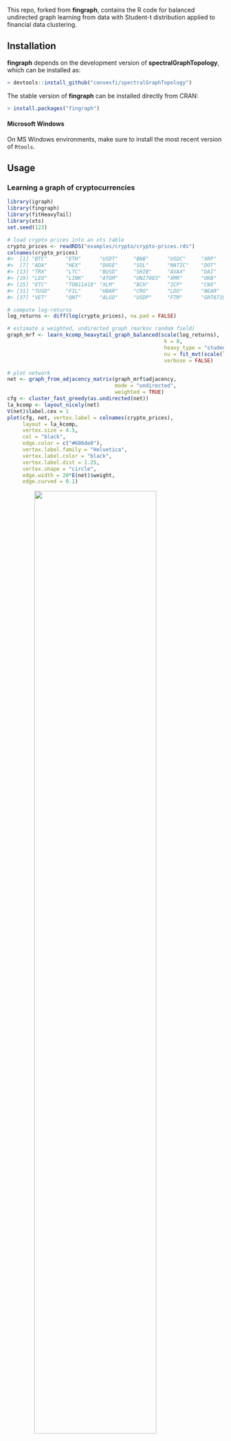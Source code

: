 This repo, forked from **fingraph**, contains the R code for balanced undirected graph learning from data
with Student-t distribution applied to financial data clustering. 

## Installation

**fingraph** depends on the development version of **spectralGraphTopology**,
which can be installed as:

```r
> devtools::install_github("convexfi/spectralGraphTopology")
```

The stable version of **fingraph** can be installed directly from CRAN:

```r
> install.packages("fingraph")
```

#### Microsoft Windows
On MS Windows environments, make sure to install the most recent version of ``Rtools``.

## Usage

### Learning a graph of cryptocurrencies

```r
library(igraph)
library(fingraph)
library(fitHeavyTail)
library(xts)
set.seed(123)

# load crypto prices into an xts table
crypto_prices <- readRDS("examples/crypto/crypto-prices.rds")
colnames(crypto_prices)
#>  [1] "BTC"      "ETH"      "USDT"     "BNB"      "USDC"     "XRP"     
#>  [7] "ADA"      "HEX"      "DOGE"     "SOL"      "MATIC"    "DOT"     
#> [13] "TRX"      "LTC"      "BUSD"     "SHIB"     "AVAX"     "DAI"     
#> [19] "LEO"      "LINK"     "ATOM"     "UNI7083"  "XMR"      "OKB"     
#> [25] "ETC"      "TON11419" "XLM"      "BCH"      "ICP"      "CNX"     
#> [31] "TUSD"     "FIL"      "HBAR"     "CRO"      "LDO"      "NEAR"    
#> [37] "VET"      "QNT"      "ALGO"     "USDP"     "FTM"      "GRT6719"

# compute log-returns
log_returns <- diff(log(crypto_prices), na.pad = FALSE)

# estimate a weighted, undirected graph (markov random field)
graph_mrf <- learn_kcomp_heavytail_graph_balanced(scale(log_returns),
                                                   k = 8,
                                                   heavy_type = "student",
                                                   nu = fit_mvt(scale(log_returns))$nu,
                                                   verbose = FALSE)

# plot network
net <- graph_from_adjacency_matrix(graph_mrf$adjacency,
                                   mode = "undirected",
                                   weighted = TRUE)
cfg <- cluster_fast_greedy(as.undirected(net))
la_kcomp <- layout_nicely(net)
V(net)$label.cex = 1
plot(cfg, net, vertex.label = colnames(crypto_prices),
     layout = la_kcomp,
     vertex.size = 4.5,
     col = "black",
     edge.color = c("#686de0"),
     vertex.label.family = "Helvetica",
     vertex.label.color = "black",
     vertex.label.dist = 1.25,
     vertex.shape = "circle",
     edge.width = 20*E(net)$weight,
     edge.curved = 0.1)
```

<img src="man/figures/README-plot_crypto_network-1.png" width="75%" style="display: block; margin: auto;" />


### Learning a network of S&P500 stocks

```r
library(xts)
library(igraph)
library(fingraph)
library(fitHeavyTail)
library(readr)
set.seed(123)

# load table w/ stocks and their sectors
SP500 <- read_csv("examples/stocks/SP500-sectors.csv")

# load stock prices into an xts table
stock_prices <- readRDS("examples/stocks/stock-data-2014-2018.rds")
colnames(stock_prices)
#>  [1] "AEE"   "AEP"   "AES"   "AIV"   "AMT"   "ARE"   "ATO"   "ATVI"  "AVB"  
#> [10] "AWK"   "BXP"   "CBRE"  "CCI"   "CHTR"  "CMCSA" "CMS"   "CNP"   "CTL"  
#> [19] "D"     "DIS"   "DISCA" "DISCK" "DISH"  "DLR"   "DRE"   "DTE"   "DUK"  
#> [28] "EA"    "ED"    "EIX"   "EQIX"  "EQR"   "ES"    "ESS"   "ETR"   "EVRG" 
#> [37] "EXC"   "EXR"   "FB"    "FE"    "FRT"   "GOOG"  "GOOGL" "HST"   "IPG"  
#> [46] "IRM"   "KIM"   "LNT"   "LYV"   "MAA"   "NEE"   "NFLX"  "NI"    "NRG"  
#> [55] "NWS"   "NWSA"  "O"     "OMC"   "PEAK"  "PEG"   "PLD"   "PNW"   "PPL"  
#> [64] "PSA"   "REG"   "SBAC"  "SLG"   "SO"    "SPG"   "SRE"   "T"     "TMUS" 
#> [73] "TTWO"  "TWTR"  "UDR"   "VNO"   "VTR"   "VZ"    "WEC"   "WELL"  "WY"   
#> [82] "XEL"

# compute log-returns
log_returns <- diff(log(stock_prices), na.pad = FALSE)

# estimate a weighted, undirected graph (markov random field)
graph_mrf <- learn_kcomp_heavytail_graph_balanced(scale(log_returns),
                                                 rho = 10,
                                                 k = 3,
                                                 heavy_type = "student",
                                                 nu = fit_mvt(scale(log_returns))$nu,
                                                 verbose = FALSE)
#> Warning in tclass.xts(x): index does not have a 'tclass' attribute

#> Warning in tclass.xts(x): index does not have a 'tclass' attribute

# map stock names and sectors
stock_sectors <- c(SP500$GICS.Sector[SP500$Symbol %in% colnames(stock_prices)])
stock_sectors_index <- as.numeric(as.factor(stock_sectors))

# plot network
net <- graph_from_adjacency_matrix(graph_mrf$adjacency,
                                   mode = "undirected",
                                   weighted = TRUE)
la_kcomp <- layout_nicely(net)
V(net)$label.cex = 1
colors <- c("#FD7272", "#55E6C1", "#25CCF7")
V(net)$color <- colors[stock_sectors_index]
V(net)$type <- stock_sectors_index
V(net)$cluster <- stock_sectors_index
E(net)$color <- apply(as.data.frame(get.edgelist(net)), 1,
                      function(x) ifelse(V(net)$cluster[x[1]] == V(net)$cluster[x[2]],
                                        colors[V(net)$cluster[x[1]]], 'grey'))
plot(net, vertex.label = colnames(stock_prices),
     layout = la_kcomp,
     vertex.size = 4.5,
     vertex.label.family = "Helvetica",
     vertex.label.dist = 1.25,
     vertex.label.color = "black",
     vertex.shape = "circle",
     edge.width = 20*E(net)$weight,
     edge.curved = 0.1)
```

<img src="man/figures/README-plot_sp500_stocks_network-1.png" width="75%" style="display: block; margin: auto;" />

## Citation
If you made use of this software please consider citing:

- ## Citation
Please cite:

-   [A Javaheri](https://javaheriamirhossein.github.io/), [JVM Cardoso](https://mirca.github.io), and
    [DP Palomar](https://www.danielppalomar.com)
    [Graph Learning for Balanced Clustering of Heavy-Tailed Data]([https://papers.nips.cc/paper/2021/hash/a64a034c3cb8eac64eb46ea474902797-Abstract.html](https://ieeexplore.ieee.org/abstract/document/10403460)).
    [2023 IEEE 9th International Workshop on Computational Advances in Multi-Sensor Adaptive Processing]([https://neurips.cc/Conferences/2021](https://ieeexplore.ieee.org/xpl/conhome/10402605/proceeding)) (CAMSAP 2023).

-   [JVM Cardoso](https://mirca.github.io), [J Ying](https://github.com/jxying),
    [DP Palomar](https://www.danielppalomar.com) (2021).
    [Graphical Models in Heavy-Tailed Markets](https://papers.nips.cc/paper/2021/hash/a64a034c3cb8eac64eb46ea474902797-Abstract.html).
    [Advances in Neural Information Processing Systems](https://neurips.cc/Conferences/2021) (NeurIPS 2021).



